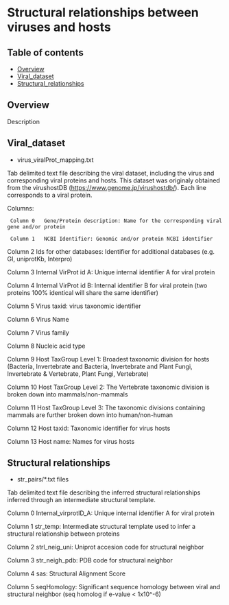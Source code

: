 # Structural relationships between viruses and hosts

## Table of contents
* [Overview](#overview)
* [Viral_dataset](#viral_dataset)
* [Structural_relationships](#structural_relationships)

## Overview
Description

## Viral_dataset
* virus_viralProt_mapping.txt

Tab delimited text file describing the viral dataset, including the virus and corresponding viral proteins and hosts. This dataset was originaly obtained from the virushostDB (https://www.genome.jp/virushostdb/). Each line corresponds to a viral protein.

Columns:

     Column 0   Gene/Protein description: Name for the corresponding viral gene and/or protein

     Column 1   NCBI Identifier: Genomic and/or protein NCBI identifier

Column 2   Ids for other databases: Identifier for additional databases (e.g. GI, uniprotKb, Interpro)

Column 3   Internal VirProt id A: Unique internal identifier A for viral protein

Column 4   Internal VirProt id B: Internal identifier B for viral protein (two proteins 100% identical will share the same identifier)

Column 5   Virus taxid: virus taxonomic identifier

Column 6   Virus Name

Column 7   Virus family

Column 8   Nucleic acid type

Column 9   Host TaxGroup Level 1: Broadest taxonomic division for hosts (Bacteria, Invertebrate and Bacteria, Invertebrate and Plant Fungi, Invertebrate & Vertebrate, Plant Fungi, Vertebrate)

Column 10  Host TaxGroup Level 2: The Vertebrate taxonomic division is broken down into mammals/non-mammals

Column 11  Host TaxGroup Level 3: The taxonomic divisions containing mammals are further broken down into human/non-human

Column 12  Host taxid: Taxonomic identifier for virus hosts

Column 13  Host name: Names for virus hosts

## Structural relationships
* str_pairs/*.txt files

Tab delimited text file describing the inferred structural relationships inferred through an intermediate structural template.


Column 0   Internal_virprotID_A: Unique internal identifier A for viral protein

Column 1   str_temp: Intermediate structural template used to infer a structural relationship between proteins

Column 2   strl_neig_uni: Uniprot accesion code for structural neighbor

Column 3   str_neigh_pdb: PDB code for structural neighbor

Column 4   sas: Structural Alignment Score

Column 5   seqHomology: Significant sequence homology between viral and structural neighbor (seq homolog if e-value < 1x10^-6)
